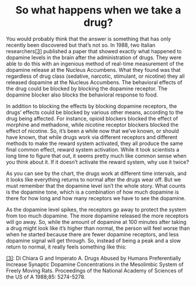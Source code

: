 <center><h1>So what happens when we take a drug?</h1></center>

You would probably think that the answer is something that has only recently been discovered but that’s not so. In 1988, two Italian researchers<a name="ref3" href="#foot3">[3]</a> published a paper that showed exactly what happened to dopamine levels in the brain after the administration of drugs. They were able to do this with an ingenious method of real-time measurement of the dopamine release at the Nucleus Accumbens. What they found was that regardless of drug class (sedative, narcotic, stimulant, or nicotine) they all released dopamine at the Nucleus Accumbens. The behavioral effects of the drug could be blocked by blocking the dopamine receptor. The dopamine blocker also blocks the behavioral response to food.

In addition to blocking the effects by blocking dopamine receptors, the drugs’ effects could be blocked by various other means, according to the drug being affected. For instance, opioid blockers blocked the effect of morphine and methadone, while nicotine receptor blockers blocked the effect of nicotine. So, it’s been a while now that we’ve known, or should have known, that while drugs work via different receptors and different methods to make the reward system activated, they all produce the same final common effect, reward system activation. While it took scientists a long time to figure that out, it seems pretty much like common sense when you think about it. If it doesn’t activate the reward system, why use it twice?



As you can see by the chart, the drugs work at different time intervals, and it looks like everything returns to normal after the drugs wear off. But we must remember that the dopamine level isn’t the whole story. What counts is the dopamine tone, which is a combination of how much dopamine is there for how long and how many receptors we have to see the dopamine.

As the dopamine level spikes, the receptors go away to protect the system from too much dopamine. The more dopamine released the more receptors will go away. So, while the amount of dopamine at 100 minutes after taking a drug might look like it’s higher than normal, the person will feel worse than when he started because there are fewer dopamine receptors, and less dopamine signal will get through. So, instead of being a peak and a slow return to normal, it really feels something like this:


<a name="foot3" href="#ref4">[3]</a>: Di Chiara G and Imperato A. Drugs Abused by Humans Preferentially Increase Synaptic Dopamine Concentrations in the Mesolimbic System of Freely Moving Rats. Proceedings of the National Academy of Sciences of the US of A 1988;85: 5274-5278.
